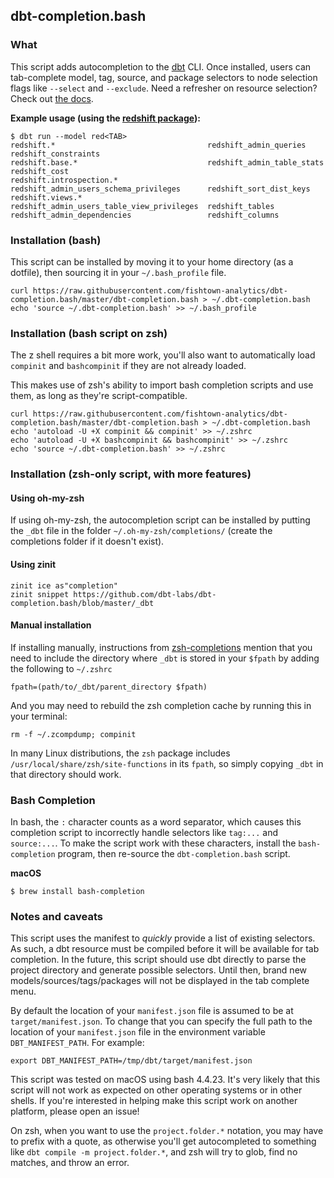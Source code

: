 
## dbt-completion.bash

### What

This script adds autocompletion to the [dbt](https://www.getdbt.com/) CLI. Once installed, users can tab-complete model, tag, source, and package selectors to node selection flags like `--select` and `--exclude`. Need a refresher on resource selection? Check out [the docs](https://docs.getdbt.com/reference/node-selection/syntax).

**Example usage (using the [redshift package](https://github.com/dbt-labs/redshift)):**
```
$ dbt run --model red<TAB>
redshift.*                                  redshift_admin_queries                      redshift_constraints
redshift.base.*                             redshift_admin_table_stats                  redshift_cost
redshift.introspection.*                    redshift_admin_users_schema_privileges      redshift_sort_dist_keys
redshift.views.*                            redshift_admin_users_table_view_privileges  redshift_tables
redshift_admin_dependencies                 redshift_columns
```

### Installation (bash)
This script can be installed by moving it to your home directory (as a dotfile), then sourcing it in your `~/.bash_profile` file.

```
curl https://raw.githubusercontent.com/fishtown-analytics/dbt-completion.bash/master/dbt-completion.bash > ~/.dbt-completion.bash
echo 'source ~/.dbt-completion.bash' >> ~/.bash_profile
```

### Installation (bash script on zsh)
The z shell requires a bit more work, you'll also want to automatically load `compinit` and `bashcompinit` if they are not already loaded.

This makes use of zsh's ability to import bash completion scripts and use them, as long as they're script-compatible.

```
curl https://raw.githubusercontent.com/fishtown-analytics/dbt-completion.bash/master/dbt-completion.bash > ~/.dbt-completion.bash
echo 'autoload -U +X compinit && compinit' >> ~/.zshrc
echo 'autoload -U +X bashcompinit && bashcompinit' >> ~/.zshrc
echo 'source ~/.dbt-completion.bash' >> ~/.zshrc
```

### Installation (zsh-only script, with more features)

#### Using oh-my-zsh

If using oh-my-zsh, the autocompletion script can be installed by putting the `_dbt` file in the folder `~/.oh-my-zsh/completions/` (create the completions folder if it doesn't exist).

#### Using zinit

```
zinit ice as"completion"
zinit snippet https://github.com/dbt-labs/dbt-completion.bash/blob/master/_dbt
```

#### Manual installation

If installing manually, instructions from [zsh-completions](https://github.com/zsh-users/zsh-completions) mention that you need to include the directory where `_dbt` is stored in your `$fpath` by adding the following to `~/.zshrc`
```
fpath=(path/to/_dbt/parent_directory $fpath)
```
And you may need to rebuild the zsh completion cache by running this in your terminal:
```
rm -f ~/.zcompdump; compinit
```
In many Linux distributions, the `zsh` package includes `/usr/local/share/zsh/site-functions` in its `fpath`, so simply copying `_dbt` in that directory should work.

### Bash Completion

In bash, the `:` character counts as a word separator, which causes this completion script to incorrectly handle selectors like `tag:...` and `source:...`. To make the script work with these characters, install the `bash-completion` program, then re-source the `dbt-completion.bash` script.

**macOS**
```
$ brew install bash-completion
```


### Notes and caveats

This script uses the manifest to _quickly_ provide a list of existing selectors. As such, a dbt resource must be compiled before it will be available for tab completion. In the future, this script should use dbt directly to parse the project directory and generate possible selectors. Until then, brand new models/sources/tags/packages will not be displayed in the tab complete menu.

By default the location of your `manifest.json` file is assumed to be at `target/manifest.json`. To change that you can specify the full path to the location of your `manifest.json` file in the environment variable `DBT_MANIFEST_PATH`. For example:

```shell
export DBT_MANIFEST_PATH=/tmp/dbt/target/manifest.json
```

This script was tested on macOS using bash 4.4.23. It's very likely that this script will not work as expected on other operating systems or in other shells. If you're interested in helping make this script work on another platform, please open an issue!

On zsh, when you want to use the `project.folder.*` notation, you may have to prefix with a quote, as otherwise you'll get autocompleted to something like `dbt compile -m project.folder.*`, and zsh will try to glob, find no matches, and throw an error.
